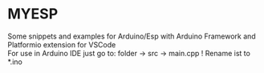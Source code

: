 # MYESP
Some snippets and examples for Arduino/Esp with Arduino Framework and Platformio extension for VSCode<br>
For use in Arduino IDE just go to: folder -> src -> main.cpp ! Rename ist to *.ino
